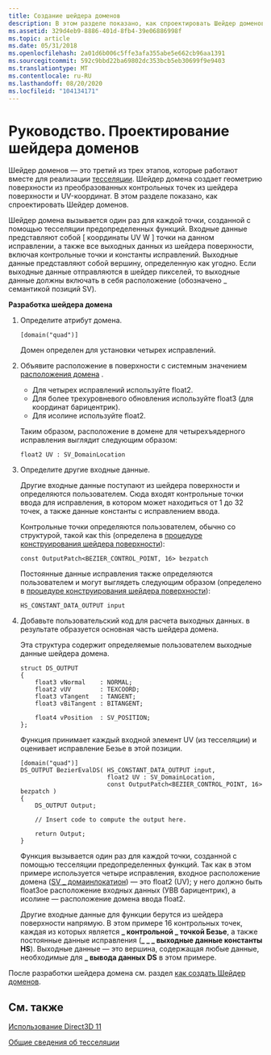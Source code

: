 ```yaml
---
title: Создание шейдера доменов
description: В этом разделе показано, как спроектировать Шейдер доменов.
ms.assetid: 329d4eb9-8886-401d-8fb4-39e06886998f
ms.topic: article
ms.date: 05/31/2018
ms.openlocfilehash: 2a01d6b006c5ffe3afa355abe5e662cb96aa1391
ms.sourcegitcommit: 592c9bbd22ba69802dc353bcb5eb30699f9e9403
ms.translationtype: MT
ms.contentlocale: ru-RU
ms.lasthandoff: 08/20/2020
ms.locfileid: "104134171"
---
```

# <a name="how-to-design-a-domain-shader"></a>Руководство. Проектирование шейдера доменов

Шейдер доменов — это третий из трех этапов, которые работают вместе для реализации [тесселяции](direct3d-11-advanced-stages-tessellation.md). Шейдер домена создает геометрию поверхности из преобразованных контрольных точек из шейдера поверхности и UV-координат. В этом разделе показано, как спроектировать Шейдер доменов.

Шейдер домена вызывается один раз для каждой точки, созданной с помощью тесселяции предопределенных функций. Входные данные представляют собой \[ координаты UV W \] точки на данном исправлении, а также все выходных данных из шейдера поверхности, включая контрольные точки и константы исправлений. Выходные данные представляют собой вершину, определенную как угодно. Если выходные данные отправляются в шейдер пикселей, то выходные данные должны включать в себя расположение (обозначено \_ семантикой позиций SV).

**Разработка шейдера домена**

1.  Определите атрибут домена.

    ```
    [domain("quad")]
    ```

    

    Домен определен для установки четырех исправлений.

2.  Объявите расположение в поверхности с системным значением [расположения домена](/windows/desktop/direct3dhlsl/sv-domainlocation) .

    -   Для четырех исправлений используйте float2.
    -   Для более трехуровневого обновления используйте float3 (для координат барицентрик).
    -   Для исолине используйте float2.

    Таким образом, расположение в домене для четырехъядерного исправления выглядит следующим образом:

    ```
    float2 UV : SV_DomainLocation
    ```

    

3.  Определите другие входные данные.

    Другие входные данные поступают из шейдера поверхности и определяются пользователем. Сюда входят контрольные точки ввода для исправления, в котором может находиться от 1 до 32 точек, а также данные константы с исправлением ввода.

    Контрольные точки определяются пользователем, обычно со структурой, такой как this (определена в [процедуре конструирования шейдера поверхности](direct3d-11-advanced-stages-hull-shader-design.md)):

    ```
    const OutputPatch<BEZIER_CONTROL_POINT, 16> bezpatch
    ```

    

    Постоянные данные исправления также определяются пользователем и могут выглядеть следующим образом (определено в [процедуре конструирования шейдера поверхности](direct3d-11-advanced-stages-hull-shader-design.md)):

    ```
    HS_CONSTANT_DATA_OUTPUT input
    ```

    

4.  Добавьте пользовательский код для расчета выходных данных. в результате образуется основная часть шейдера домена.

    Эта структура содержит определяемые пользователем выходные данные шейдера домена.

    ```
    struct DS_OUTPUT
    {
        float3 vNormal    : NORMAL;
        float2 vUV        : TEXCOORD;
        float3 vTangent   : TANGENT;
        float3 vBiTangent : BITANGENT;
        
        float4 vPosition  : SV_POSITION;
    };
    ```

    

    Функция принимает каждый входной элемент UV (из тесселяции) и оценивает исправление Безье в этой позиции.

    ```
    [domain("quad")]
    DS_OUTPUT BezierEvalDS( HS_CONSTANT_DATA_OUTPUT input, 
                            float2 UV : SV_DomainLocation,
                            const OutputPatch<BEZIER_CONTROL_POINT, 16> bezpatch )
    {
        DS_OUTPUT Output;

        // Insert code to compute the output here.

        return Output;    
    }
    ```

    

    Функция вызывается один раз для каждой точки, созданной с помощью тесселяции предопределенных функций. Так как в этом примере используется четыре исправления, входное расположение домена ([SV \_ домаинлокатион](/windows/desktop/direct3dhlsl/sv-domainlocation)) — это float2 (UV); у него должно быть float3ое расположение входных данных (УВВ барицентрик), а исолине — расположение домена ввода float2.

    Другие входные данные для функции берутся из шейдера поверхности напрямую. В этом примере 16 контрольных точек, каждая из которых является **\_ контрольной \_ точкой Безье**, а также постоянные данные исправления (**\_ \_ \_ выходные данные константы HS**). Выходные данные — это вершина, содержащая любые данные, необходимые для **\_ вывода данных DS** в этом примере.

После разработки шейдера домена см. раздел [как создать Шейдер доменов](direct3d-11-advanced-stages-domain-shader-create.md).

## <a name="related-topics"></a>См. также

<dl> <dt>

[Использование Direct3D 11](how-to-use-direct3d-11.md)
</dt> <dt>

[Общие сведения об тесселяции](direct3d-11-advanced-stages-tessellation.md)
</dt> </dl>

 

 